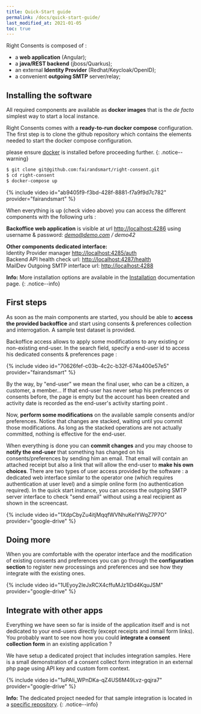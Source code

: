 ```yaml
---
title: Quick-Start guide
permalink: /docs/quick-start-guide/
last_modified_at: 2021-01-05
toc: true
---
```


Right Consents is composed of :  
* a **web application** (Angular);  
* a **java/REST backend** (jboss/Quarkus);  
* an external **Identity Provider** (Redhat/Keycloak/OpenID);  
* a convenient **outgoing SMTP** server/relay;

## Installing the software

All required components are available as **docker images** that is the *de facto* simplest way to start a local instance. 

Right Consents comes with a **ready-to-run docker compose** configuration.
The first step is to clone the github repository which contains the elements needed to start the docker compose configuration.

<i class="fa fa-exclamation-triangle"></i> please ensure [docker](https://docs.docker.com/get-docker/) is installed before proceeding further.
{: .notice--warning}

```bash
$ git clone git@github.com:fairandsmart/right-consent.git
$ cd right-consent
$ docker-compose up
```

{% include video id="ab9405f9-f3bd-428f-8881-f7a9f9d7c782" provider="fairandsmart" %}


When everything is up (check video above) you can access the different components with the following urls : 

**Backoffice web application** is visible at url [http://localhost:4286](http://localhost:4286) using username & password: *demo@demo.com / demo42*

<b>Other components dedicated interface:</b>  
<i class="fa fa-users"></i> Identity Provider manager [http://localhost:4285/auth](http://localhost:4285/auth)  
<i class="fa fa-desktop"></i> Backend API health check url: [http://localhost:4287/health](http://localhost:4287/health)  
<i class="fa fa-inbox"></i> MailDev Outgoing SMTP interface url: [http://localhost:4288](http://localhost:4288)  


<i class="fa fa-info-circle"></i> <b>Info:</b> More installation options are available in the [Installation](/docs/installation/) documentation page.
{: .notice--info}

## First steps

As soon as the main components are started, you should be able to **access the provided backoffice** and start using consents & preferences collection and interrogation. A sample test dataset is provided.

Backoffice access allows to apply some modifications to any existing or non-existing end-user. In the search field, specify a end-user id to access his dedicated consents & preferences page :

{% include video id="70626fef-c03b-4c2c-b32f-674a400e57e5" provider="fairandsmart" %}

By the way, by "end-user" we mean the final user, who can be a citizen, a customer, a member...
If that end-user has never setup his preferences or consents before, the page is empty but the account has been created and activity date is recorded as the end-user's activity starting point .

Now, **perform some modifications** on the available sample consents and/or preferences. Notice that changes are stacked, waiting until you commit those modifications. As long as the stacked operations are not actually committed, nothing is effective for the end-user. 

When everything is done you can **commit changes** and you may choose to **notify the end-user** that something has changed on his consents/preferences by sending him an email. That email will contain an attached receipt but also a link that will allow the end-user to **make his own choices**. There are two types of user access provided by the software : a dedicated web interface similar to the operator one (which requires authentication at user level) and a simple online form (no authentication required). In the quick start instance, you can access the outgoing SMTP server interface to check "send email" without using a real recipient as shown in the screencast.

{% include video id="1XdpCbyZu4itjMqqfWVNhuKeIYWqZ7P7O" provider="google-drive" %}

## Doing more

When you are comfortable with the operator interface and the modification of existing consents and preferences you can go through the **configuration section** to register new processings and preferences and see how they integrate with the existing ones.

{% include video id="1UEyoy2leJxRCX4cffuMJz1lDd4KquJSM" provider="google-drive" %}

## Integrate with other apps

Everything we have seen so far is inside of the application itself and is not dedicated to your end-users directly (except receipts and inmail form links). You probably want to see now how you could **integrate a consent collection form** in an existing application ?

We have setup a dedicated project that includes integration samples. Here is a small demonstration of a consent collect form integration in an external php page using API key and custom form context.

{% include video id="1uPAli_WPnDKa-qZ4US6M49Lvz-gqjra7" provider="google-drive" %}

<i class="fa fa-info-circle"></i> <b>Info:</b> The dedicated project needed for that sample integration is located in a [specific repository](https://github.com/fairandsmart/consent-manager-samples).
{: .notice--info}



